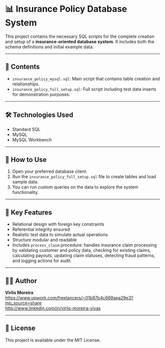 # 📊 Insurance Policy Database System

This project contains the necessary SQL scripts for the complete creation and setup of a **insurance-oriented database system**. It includes both the schema definitions and initial example data.

---

## 📁 Contents

- `insurance_policy_mysql.sql`: Main script that contains table creation and relationships.
- `insurance_policy_full_setup.sql`: Full script including test data inserts for demonstration purposes.

---

## 🛠️ Technologies Used

- Standard SQL
- MySQL
- MySQL Workbench

---

## 🚀 How to Use

1. Open your preferred database client.
2. Run the `insurance_policy_full_setup.sql` file to create tables and load sample data.
3. You can run custom queries on the data to explore the system functionality.

---

## 🧠 Key Features

- Relational design with foreign key constraints
- Referential integrity ensured
- Realistic test data to simulate actual operations
- Structure modular and readable
- Includes `process_claim` procedure: handles insurance claim processing by validating customer and policy data, checking for existing claims, calculating payouts, updating claim statuses, detecting fraud patterns, and logging actions for audit.

---

## 🧑‍💻 Author

**Virlis Moreira**  
https://www.upwork.com/freelancers/~01b97b4c669aea29e3?mp_source=share  
http://www.linkedin.com/in/virlis-moreira-vivas

---

## 📄 License

This project is available under the MIT License.
